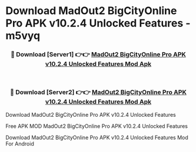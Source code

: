 # Download MadOut2 BigCityOnline Pro APK v10.2.4 Unlocked Features - m5vyq



<div align="center">
<h3>🔴 Download [Server1] 👉👉 <a href="https://momento.my/?title=MadOut2_BigCityOnline_Pro_APK_v10.2.4_Unlocked_Features">MadOut2 BigCityOnline Pro APK v10.2.4 Unlocked Features Mod Apk</a></h3><br>

<h3>🔴 Download [Server2] 👉👉 <a href="https://momento.my/?title=MadOut2_BigCityOnline_Pro_APK_v10.2.4_Unlocked_Features">MadOut2 BigCityOnline Pro APK v10.2.4 Unlocked Features Mod Apk</a></h3>
</div>



Download MadOut2 BigCityOnline Pro APK v10.2.4 Unlocked Features 

Free APK MOD MadOut2 BigCityOnline Pro APK v10.2.4 Unlocked Features 

Download MadOut2 BigCityOnline Pro APK v10.2.4 Unlocked Features Mod For Android
